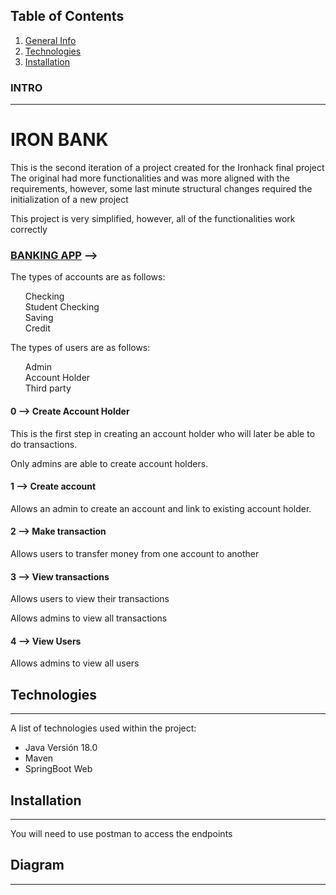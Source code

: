 ## Table of Contents
1. [General Info](#INTRO)
2. [Technologies](#STACK)
3. [Installation](#API)

### INTRO
***

<h1 > IRON BANK </h1>
<p   >
This is the second iteration of a project created for the Ironhack final project
The original had more functionalities and was more aligned with the requirements, however, some last minute structural
changes required the initialization of a new project

This project is very simplified, however, all of the functionalities work correctly
</p>

<h3><u>BANKING APP</u> --> </h3>
The types of accounts are as follows:
<ul>
<l1> Checking </l1><br>
<l1> Student Checking </l1><br>
<l1> Saving </l1><br>
<l1> Credit </l1><br>
</ul>

The types of users are as follows:
<ul>
<l1> Admin </l1><br>
<l1> Account Holder </l1><br>
<l1> Third party </l1><br>
</ul>

<h4>0 --> Create Account Holder</h4>
<p>This is the first step in creating an account holder who will later be able to do transactions.</p>
<p>Only admins are able to create account holders.</p>

<h4>1 --> Create account</h4>
<p>Allows an admin to create an account and link to existing account holder.</p>

<h4>2 --> Make transaction</h4>
<p>Allows users to transfer money from one account to another</p>

<h4>3 --> View transactions</h4>
<p>Allows users to view their transactions</p>
<p>Allows admins to view all transactions</p>

<h4>4 --> View Users</h4>
<p>Allows admins to view all users</p>

## Technologies
***
A list of technologies used within the project:
* Java Versión 18.0
* Maven
* SpringBoot Web


## Installation
***
You will need to use postman to access the endpoints


## Diagram
***